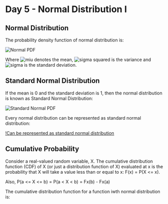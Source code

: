 # Day 5 - Normal Distribution I

## Normal Distribution

The probability density function of normal distribution is:

![Normal PDF][normal-pdf]

Where ![miu][miu-sign] denotes the mean, ![sigma squared][sigma-squared] is the variance and ![sigma][sigma-sign] is the standard deviation.

## Standard Normal Distribution

If the mean is 0 and the standard deviation is 1, then the normal distribution is known as Standard Normal Distribution:

![Standard Normal PDF][standard-normal-pdf]

Every normal distribution can be represented as standard normal distribution:

[!Can be represented as standard normal distribution][general-distribution]

## Cumulative Probability

Consider a real-valued random variable, X. The cumulative distribution function (CDF) of X (or just a distribution function of X) evaluated at x is the probability that X will take a value less than or equal to x: F(x) = P(X <= x).

Also,
P(a <= X <= b) = P(a < X < b) = Fx(b) - Fx(a)

The cumulative distribution function for a function iwth normal distribution is:



[normal-pdf]: https://wikimedia.org/api/rest_v1/media/math/render/svg/00cb9b2c9b866378626bcfa45c86a6de2f2b2e40
[standard-normal-pdf]: https://wikimedia.org/api/rest_v1/media/math/render/svg/3123d8dd4c3386afe9fac119fed2cfaf7ce9f336
[sigma-sign]: https://wikimedia.org/api/rest_v1/media/math/render/svg/59f59b7c3e6fdb1d0365a494b81fb9a696138c36
[sigma-squared]: https://wikimedia.org/api/rest_v1/media/math/render/svg/53a5c55e536acf250c1d3e0f754be5692b843ef5
[miu-sign]: https://wikimedia.org/api/rest_v1/media/math/render/svg/9fd47b2a39f7a7856952afec1f1db72c67af6161
[general-distribution]: https://wikimedia.org/api/rest_v1/media/math/render/svg/29ad1537690c6dca78c0a0834983bcd08c085aaf